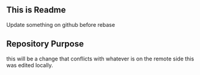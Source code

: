 ## This is Readme 


Update something on github before rebase 


## Repository Purpose 

this will be a change that conflicts with whatever is on the remote side this was edited locally. 

